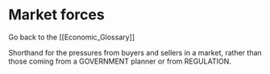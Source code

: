 # Market forces

Go back to the [[Economic_Glossary]]


Shorthand for the pressures from buyers and sellers in a market, rather than those coming from a GOVERNMENT planner or from REGULATION.

